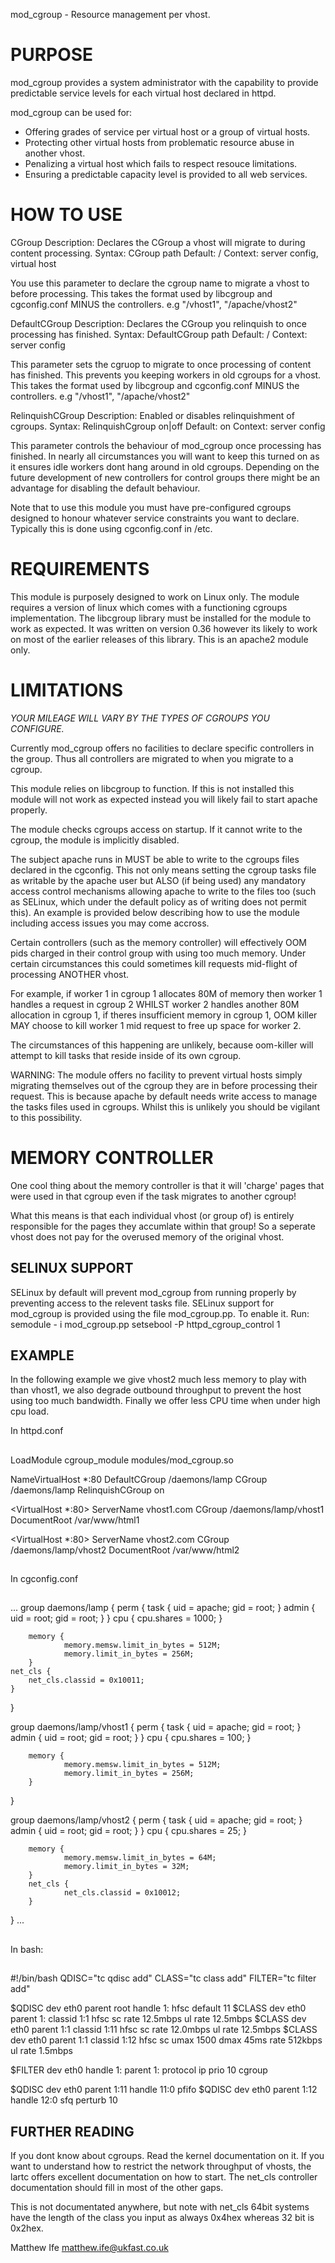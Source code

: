 mod_cgroup - Resource management per vhost.

PURPOSE
=======

mod_cgroup provides a system administrator with the capability to provide predictable service levels
for each virtual host declared in httpd.

mod_cgroup can be used for:
 - Offering grades of service per virtual host or a group of virtual hosts.
 - Protecting other virtual hosts from problematic resource abuse in another vhost.
 - Penalizing a virtual host which fails to respect resouce limitations.
 - Ensuring a predictable capacity level is provided to all web services.

HOW TO USE
==========

CGroup
Description: Declares the CGroup a vhost will migrate to during content processing.
Syntax: CGroup path 
Default: /
Context: server config, virtual host

You use this parameter to declare the cgroup name to migrate a vhost to before processing.
This takes the format used by libcgroup and cgconfig.conf MINUS the controllers.
e.g "/vhost1", "/apache/vhost2"


DefaultCGroup
Description: Declares the CGroup you relinquish to once processing has finished.
Syntax: DefaultCGroup path
Default: /
Context: server config

This parameter sets the cgruop to migrate to once processing of content has finished. This 
prevents you keeping workers in old cgroups for a vhost.
This takes the format used by libcgroup and cgconfig.conf MINUS the controllers.
e.g "/vhost1", "/apache/vhost2"


RelinquishCGroup
Description: Enabled or disables relinquishment of cgroups.
Syntax: RelinquishCgroup on|off
Default: on
Context: server config

This parameter controls the behaviour of mod_cgroup once processing has finished. In nearly
all circumstances you will want to keep this turned on as it ensures idle workers dont hang around
in old cgroups.
Depending on the future development of new controllers for control groups there might be an advantage for
disabling the default behaviour.


Note that to use this module you must have pre-configured cgroups designed to honour whatever service constraints
you want to declare. Typically this is done using cgconfig.conf in /etc.



REQUIREMENTS
============

This module is purposely designed to work on Linux only.
The module requires a version of linux which comes with a functioning cgroups implementation.
The libcgroup library must be installed for the module to work as expected. It was written on version 0.36
however its likely to work on most of the earlier releases of this library.
This is an apache2 module only.

LIMITATIONS
===========

*YOUR MILEAGE WILL VARY BY THE TYPES OF CGROUPS YOU CONFIGURE.*

Currently mod_cgroup offers no facilities to declare specific controllers in the group. Thus all controllers are migrated
to when you migrate to a cgroup.

This module relies on libcgroup to function. If this is not installed this module will not work as expected instead you
will likely fail to start apache properly.

The module checks cgroups access on startup. If it cannot write to the cgroup, the module is implicitly disabled.

The subject apache runs in MUST be able to write to the cgroups files declared in the cgconfig. This not only means setting
the cgroup tasks file as writable by the apache user but ALSO (if being used) any mandatory access control mechanisms allowing
apache to write to the files too (such as SELinux, which under the default policy as of writing does not permit this).
An example is provided below describing how to use the module including access issues you may come accross.

Certain controllers (such as the memory controller) will effectively OOM pids charged in their control group with using
too much memory. Under certain circumstances this could sometimes kill requests mid-flight of processing ANOTHER vhost.

For example, if worker 1 in cgroup 1 allocates 80M of memory then worker 1 handles a request in cgroup 2 WHILST worker 2 handles
another 80M allocation in cgroup 1, if theres insufficient memory in cgroup 1, OOM killer MAY choose to kill worker 1 mid request
to free up space for worker 2.

The circumstances of this happening are unlikely, because oom-killer will attempt to kill tasks that reside inside
of its own cgroup.

WARNING: The module offers no facility to prevent virtual hosts simply migrating themselves out of the cgroup
they are in before processing their request. This is because apache by default needs write access to manage the tasks
files used in cgroups. Whilst this is unlikely you should be vigilant to this possibility.

MEMORY CONTROLLER
=================

One cool thing about the memory controller is that it will 'charge' pages that were used in that cgroup even if the task migrates
to another cgroup!

What this means is that each individual vhost (or group of) is entirely responsible for the pages they accumlate within that
group! So a seperate vhost does not pay for the overused memory of the original vhost.

SELINUX SUPPORT
---------------

SELinux by default will prevent mod_cgroup from running properly by preventing access to the relevent tasks file.
SELinux support for mod_cgroup is provided using the file mod_cgroup.pp. To enable it. Run:
  semodule - i mod_cgroup.pp
  setsebool -P httpd_cgroup_control 1

EXAMPLE
-------
In the following example we give vhost2 much less memory to play with than vhost1, we also degrade outbound throughput to
prevent the host using too much bandwidth. Finally we offer less CPU time when under high cpu load.

In httpd.conf

##
LoadModule cgroup_module modules/mod_cgroup.so

NameVirtualHost *:80
DefaultCGroup /daemons/lamp
CGroup /daemons/lamp
RelinquishCGroup on

<VirtualHost *:80>
   ServerName vhost1.com
   CGroup /daemons/lamp/vhost1
   DocumentRoot /var/www/html1
</VirtualHost>

<VirtualHost *:80>
   ServerName vhost2.com
   CGroup /daemons/lamp/vhost2
   DocumentRoot /var/www/html2
</VirtualHost>
##

In cgconfig.conf

##
...
group daemons/lamp {
        perm {
                task {
                        uid = apache;
                        gid = root;
                }
                admin {
                        uid = root;
                        gid = root;
                }
        }
        cpu {
                cpu.shares = 1000;
        }

        memory {
                memory.memsw.limit_in_bytes = 512M;
                memory.limit_in_bytes = 256M;
        }
	net_cls {
		net_cls.classid = 0x10011;
	}
}

group daemons/lamp/vhost1 {
        perm {
                task {
                        uid = apache;
                        gid = root;
                }
                admin {
                        uid = root;
                        gid = root;
                }
        }
        cpu {
                cpu.shares = 100;
        }

        memory {
                memory.memsw.limit_in_bytes = 512M;
                memory.limit_in_bytes = 256M;
        }
}

group daemons/lamp/vhost2 {
        perm {
                task {
                        uid = apache;
                        gid = root;
                }
                admin {
                        uid = root;
                        gid = root;
                }
        }
        cpu {
                cpu.shares = 25;
        }

        memory {
                memory.memsw.limit_in_bytes = 64M;
                memory.limit_in_bytes = 32M;
        }
        net_cls {
                net_cls.classid = 0x10012;
        }
}
...
##

In bash:
##
#!/bin/bash
QDISC="tc qdisc add"
CLASS="tc class add"
FILTER="tc filter add"

$QDISC dev eth0 parent root handle 1: hfsc default 11 
$CLASS dev eth0 parent 1: classid 1:1 hfsc sc rate 12.5mbps ul rate 12.5mbps
$CLASS dev eth0 parent 1:1 classid 1:11 hfsc sc rate 12.0mbps ul rate 12.5mbps
$CLASS dev eth0 parent 1:1 classid 1:12 hfsc sc umax 1500 dmax 45ms rate 512kbps ul rate 1.5mbps

$FILTER dev eth0 handle 1: parent 1: protocol ip prio 10 cgroup

$QDISC dev eth0 parent 1:11 handle 11:0 pfifo
$QDISC dev eth0 parent 1:12 handle 12:0 sfq perturb 10
##


FURTHER READING
---------------

If you dont know about cgroups. Read the kernel documentation on it.
If you want to understand how to restrict the network throughput of vhosts, 
the lartc offers excellent documentation on how to start. The net_cls controller
documentation should fill in most of the other gaps.

This is not documentated anywhere, but note with net_cls 64bit systems have the length of the class
you input as always 0x4hex whereas 32 bit is 0x2hex.


Matthew Ife
matthew.ife@ukfast.co.uk

